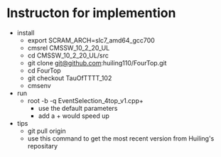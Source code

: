 # Instructon for implemention
* install 
  * export SCRAM_ARCH=slc7_amd64_gcc700
  * cmsrel CMSSW_10_2_20_UL
  * cd CMSSW_10_2_20_UL/src
  * git clone git@github.com:huiling110/FourTop.git 
  * cd FourTop
  * git checkout TauOfTTTT_102
  * cmsenv
 * run
   * root -b -q EventSelection_4top_v1.cpp+
     * use the default parameters
     * add a + would speed up
 * tips
    * git pull origin
    * use this command to get the most recent version from Huiling's repositary
  
      
     
